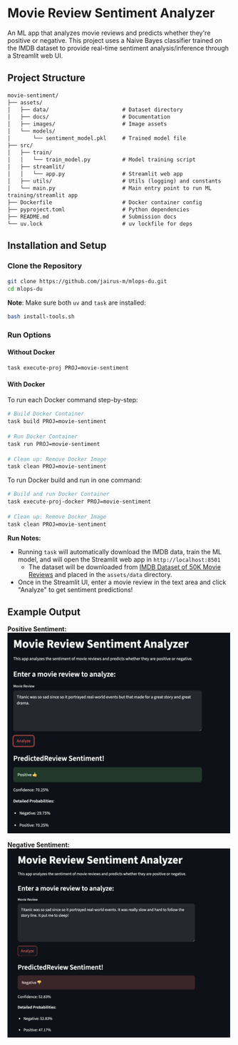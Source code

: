 # Movie Review Sentiment Analyzer

An ML app that analyzes movie reviews and predicts whether they're positive or negative. This project uses a Naive Bayes classifier trained on the IMDB dataset to provide real-time sentiment analysis/inference through a Streamlit web UI.

## Project Structure

```
movie-sentiment/
├── assets/
│   ├── data/                       # Dataset directory
│   ├── docs/                       # Documentation
│   ├── images/                     # Image assets
│   └── models/
│       └── sentiment_model.pkl     # Trained model file
├── src/
│   ├── train/
│   │   └── train_model.py          # Model training script
│   ├── streamlit/
│   │   └── app.py                  # Streamlit web app
│   ├── utils/                      # Utils (logging) and constants
│   └── main.py                     # Main entry point to run ML training/streamlit app
├── Dockerfile                      # Docker container config
├── pyproject.toml                  # Python dependencies
├── README.md                       # Submission docs 
└── uv.lock                         # uv lockfile for deps
```

## Installation and Setup 

### Clone the Repository

```bash
git clone https://github.com/jairus-m/mlops-du.git
cd mlops-du 
```
__Note__: Make sure both `uv` and `task` are installed:
```bash
bash install-tools.sh
```

### Run Options

#### Without Docker
```bash
task execute-proj PROJ=movie-sentiment
```


#### With Docker
To run each Docker command step-by-step:
```bash
# Build Docker Container
task build PROJ=movie-sentiment

# Run Docker Container
task run PROJ=movie-sentiment

# Clean up: Remove Docker Image
task clean PROJ=movie-sentiment
```

To run Docker build and run in one command:
```bash
# Build and run Docker Container
task execute-proj-docker PROJ=movie-sentiment

# Clean up: Remove Docker Image
task clean PROJ=movie-sentiment
```

**Run Notes:** 
- Running `task` will automatically download the IMDB data, train the ML model, and will open the Streamlit web app in `http://localhost:8501`
  - The dataset will be downloaded from [IMDB Dataset of 50K Movie Reviews](https://www.kaggle.com/datasets/lakshmi25npathi/imdb-dataset-of-50k-movie-reviews) and placed in the `assets/data` directory.
- Once in the Streamlit UI, enter a movie review in the text area and click "Analyze" to get sentiment predictions!

## Example Output
__Positive Sentiment:__  
<img src="assets/images/positive_sentiment.png" width="500"/>

__Negative Sentiment:__  
<img src="assets/images/negative_sentiment.png" width="500"/>
